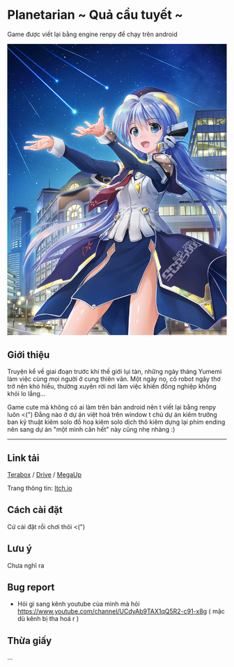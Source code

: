 # Planetarian ~ Quả cầu tuyết ~
Game được viết lại bằng engine renpy để chạy trên android 

![ảnh cung thiên văn](PK01.png)

## Giới thiệu
Truyện kể về giai đoạn trước khi thế giới lụi tàn, những ngày tháng Yumemi làm việc cùng mọi người ở cung thiên văn. Một ngày nọ, cô robot ngây thơ trở nên khó hiểu, thường xuyên rời nơi làm việc khiến đồng nghiệp không khỏi lo lắng...

Game cute mà không có ai làm trên bản android nên t viết lại bằng renpy luôn <(") Đằng nào ở dự án việt hoá trên window t chủ dự án kiêm trưởng ban kỹ thuật kiêm solo đồ hoạ kiêm solo dịch thô kiêm dựng lại phim ending nên sang dự án "một mình cân hết" này cũng nhẹ nhàng :)

_____________________________________________________________________________

## Link tải
[Terabox](https://terabox.com/s/1LO4Xic2snhtvm0EknBJn6Q) / [Drive](https://drive.google.com/file/d/1y2qJiYfwSvDLeUdidvtDJLG46j4XHqKj/view?usp=sharing) / [MegaUp]( 	https://megaup.net/1hf5g/ldmc.viethoa.planetariansg-release.apk) 

Trang thông tin: [Itch.io](https://luudanmatcuoi.itch.io/planetarian-qua-cau-tuyet)

## Cách cài đặt
Cứ cài đặt rồi chơi thôi <(") 

## Lưu ý
Chưa nghĩ ra

## Bug report
- Hỏi gì sang kênh youtube của mình mà hỏi https://www.youtube.com/channel/UCdyAb9TAX1qQ5R2-c91-x8g ( mặc dù kênh bị tha hoá r )

## Thừa giấy
...
